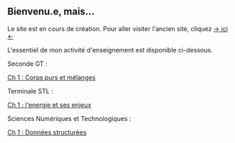 ## Bienvenu.e, mais...

Le site est en cours de création. Pour aller visiter l'ancien site, cliquez [-> ici <-](https://sites.google.com/view/cyril-sturtz/accueil?authuser=0)

L'essentiel de mon activité d'enseignement est disponible ci-dessous.

Seconde GT :

[Ch 1 : Corps purs et mélanges](Ch1_CPM.pdf)

Terminale STL :

[Ch 1 : l'energie et ses enjeux](enjeu_energie.pdf)

Sciences Numériques et Technologiques :

[Ch 1 : Données structurées](Ch1_donnees)
